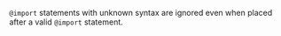 `@import` statements with unknown syntax are ignored even when placed after a valid `@import` statement.
